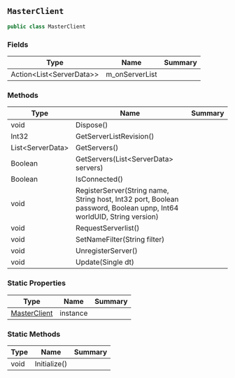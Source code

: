 ## `MasterClient`

```csharp
public class MasterClient
```

### Fields

| Type | Name | Summary | 
| --- | --- | --- | 
| Action&lt;List&lt;ServerData&gt;&gt; | m_onServerList |  | 


### Methods

| Type | Name | Summary | 
| --- | --- | --- | 
| void | Dispose() |  | 
| Int32 | GetServerListRevision() |  | 
| List&lt;ServerData&gt; | GetServers() |  | 
| Boolean | GetServers(List&lt;ServerData&gt; servers) |  | 
| Boolean | IsConnected() |  | 
| void | RegisterServer(String name, String host, Int32 port, Boolean password, Boolean upnp, Int64 worldUID, String version) |  | 
| void | RequestServerlist() |  | 
| void | SetNameFilter(String filter) |  | 
| void | UnregisterServer() |  | 
| void | Update(Single dt) |  | 


### Static Properties

| Type | Name | Summary | 
| --- | --- | --- | 
| [MasterClient](./MasterClient.md) | instance |  | 


### Static Methods

| Type | Name | Summary | 
| --- | --- | --- | 
| void | Initialize() |  | 


